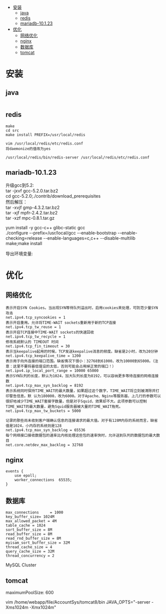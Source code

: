 <!-- TOC depthFrom:1 depthTo:6 withLinks:1 updateOnSave:1 orderedList:0 -->

- [安装](#安装)
	- [java](#java)
	- [redis](#redis)
	- [mariadb-10.1.23](#mariadb-10123)
- [优化](#优化)
	- [网络优化](#网络优化)
	- [nginx](#nginx)
	- [数据库](#数据库)
	- [tomcat](#tomcat)

<!-- /TOC -->

# 安装
## java

```

```
## redis
```
make
cd src
make install PREFIX=/usr/local/redis

vim /usr/local/redis/etc/redis.conf
将daemonize的值改为yes

/usr/local/redis/bin/redis-server /usr/local/redis/etc/redis.conf
```


## mariadb-10.1.23
升级gcc到5.2:  
tar -jxvf gcc-5.2.0.tar.bz2  
cd gcc-5.2.0;./contrib/download_prerequisites  
然后解压：   
tar -xvjf gmp-4.3.2.tar.bz2  
tar -xjf mpfr-2.4.2.tar.bz2  
tar -xzf mpc-0.8.1.tar.gz  

yum install -y  gcc-c++  glibc-static gcc  
./configure --prefix=/usr/local/gcc  --enable-bootstrap  --enable-checking=release --enable-languages=c,c++ --disable-multilib   
make;make install  

导出环境变量:  







# 优化

## 网络优化

```
表示开启SYN Cookies。当出现SYN等待队列溢出时，启用cookies来处理，可防范少量SYN攻击
net.ipv4.tcp_syncookies = 1
表示开启重用。允许将TIME-WAIT sockets重新用于新的TCP连接
net.ipv4.tcp_tw_reuse = 1
表示开启TCP连接中TIME-WAIT sockets的快速回收
net.ipv4.tcp_tw_recycle = 1
修改系統默认的 TIMEOUT 时间
net.ipv4.tcp_fin_timeout = 30
表示当keepalive起用的时候，TCP发送keepalive消息的频度。缺省是2小时，改为20分钟
net.ipv4.tcp_keepalive_time = 1200
表示用于向外连接的端口范围。缺省情况下很小：32768到61000，改为10000到65000。（注意：这里不要将最低值设的太低，否则可能会占用掉正常的端口！）
net.ipv4.ip_local_port_range = 10000 65000
表示SYN队列的长度，默认为1024，加大队列长度为8192，可以容纳更多等待连接的网络连接数
net.ipv4.tcp_max_syn_backlog = 8192
表示系统同时保持TIME_WAIT的最大数量，如果超过这个数字，TIME_WAIT将立刻被清除并打印警告信息。默 认为180000，改为6000。对于Apache、Nginx等服务器，上几行的参数可以很好地减少TIME_WAIT套接字数量，但是对于Squid，效果却不大。此项参数可以控制TIME_WAIT的最大数量，避免Squid服务器被大量的TIME_WAIT拖死。
net.ipv4.tcp_max_tw_buckets = 5000

记录的那些尚未收到客户端确认信息的连接请求的最大值。对于有128M内存的系统而言，缺省值是1024，小内存的系统则是128
net.ipv4.tcp_max_syn_backlog = 65536
每个网络接口接收数据包的速率比内核处理这些包的速率快时，允许送到队列的数据包的最大数目
net.core.netdev_max_backlog = 32768
```

## nginx
```
events {
    use epoll;
    worker_connections  65535;
}
```


## 数据库
```
max_connections     = 1000
key_buffer_size= 1024M
max_allowed_packet = 4M
table_cache = 1024
sort_buffer_size = 8M
read_buffer_size = 8M
read_rnd_buffer_size = 8M
myisam_sort_buffer_size = 32M
thread_cache_size = 4
query_cache_size = 32M
thread_concurrency = 2

```
MySQL Cluster

## tomcat
maximumPoolSize: 600


vim /home/webapp/file/AccountSys/tomcat8/bin
JAVA_OPTS="-server -Xms1024m -Xmx1024m"

